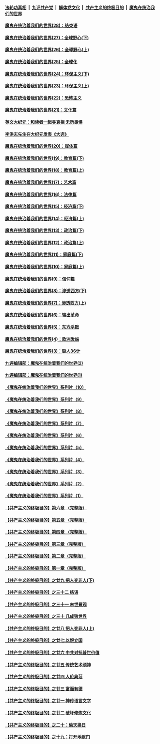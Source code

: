 ####  [法轮功真相](../../../../basic/blob/master/README.md?t=02280531) &nbsp;|&nbsp; [九评共产党](../../../../9ping.md/blob/master/README.md?t=02280531) &nbsp;|&nbsp; [解体党文化](../../../../jtdwh.md/blob/master/README.md?t=02280531)  &nbsp;|&nbsp; [共产主义的终极目的](../../../../gczydzjmd.md/blob/master/README.md?t=02280531) &nbsp;|&nbsp; [魔鬼在统治我们的世界](../../../../mgztzwmdsj.md/blob/master/README.md?t=02280531) 

#### [魔鬼在统治着我们的世界(28)：结束语](../pages/nsc422/n10936246.md?t=02280531) 

#### [魔鬼在统治着我们的世界(27)：全球野心(下)](../pages/nsc422/n10928319.md?t=02280531) 

#### [魔鬼在统治着我们的世界(26)：全球野心(上)](../pages/nsc422/n10900318.md?t=02280531) 

#### [魔鬼在统治着我们的世界(25)：全球化](../pages/nsc422/n10788205.md?t=02280531) 

#### [魔鬼在统治着我们的世界(24)：环保主义(下)](../pages/nsc422/n10695307.md?t=02280531) 

#### [魔鬼在统治着我们的世界(23)：环保主义(上)](../pages/nsc422/n10688613.md?t=02280531) 

#### [魔鬼在统治着我们的世界(22)：恐怖主义](../pages/nsc422/n10614727.md?t=02280531) 

#### [魔鬼在统治着我们的世界(21)：文化篇](../pages/nsc422/n10597706.md?t=02280531) 

#### [英文大纪元：和读者一起寻真相 无所畏惧](../pages/nsc422/n12542027.md?t=02280531) 

#### [李洪志先生在大纪元发表《大选》](../pages/nsc422/n12534746.md?t=02280531) 

#### [魔鬼在统治着我们的世界(20)：媒体篇](../pages/nsc422/n10586579.md?t=02280531) 

#### [魔鬼在统治着我们的世界(19)：教育篇(下)](../pages/nsc422/n10564808.md?t=02280531) 

#### [魔鬼在统治着我们的世界(18)：教育篇(上)](../pages/nsc422/n10526970.md?t=02280531) 

#### [魔鬼在统治着我们的世界(17)：艺术篇](../pages/nsc422/n10499093.md?t=02280531) 

#### [魔鬼在统治着我们的世界(16)：法律篇](../pages/nsc422/n10485969.md?t=02280531) 

#### [魔鬼在统治着我们的世界(15)：经济篇(下)](../pages/nsc422/n10469975.md?t=02280531) 

#### [魔鬼在统治着我们的世界(14)：经济篇(上)](../pages/nsc422/n10457370.md?t=02280531) 

#### [魔鬼在统治着我们的世界(13)：政治篇(下)](../pages/nsc422/n10448270.md?t=02280531) 

#### [魔鬼在统治着我们的世界(12)：政治篇(上)](../pages/nsc422/n10444576.md?t=02280531) 

#### [魔鬼在统治着我们的世界(11)：家庭篇(下)](../pages/nsc422/n10440961.md?t=02280531) 

#### [魔鬼在统治着我们的世界(10)：家庭篇(上)](../pages/nsc422/n10435448.md?t=02280531) 

#### [魔鬼在统治着我们的世界(9)：信仰篇](../pages/nsc422/n10432159.md?t=02280531) 

#### [魔鬼在统治着我们的世界(8)：渗透西方(下)](../pages/nsc422/n10429603.md?t=02280531) 

#### [魔鬼在统治着我们的世界(7)：渗透西方(上)](../pages/nsc422/n10426013.md?t=02280531) 

#### [魔鬼在统治着我们的世界(6)：输出革命](../pages/nsc422/n10421536.md?t=02280531) 

#### [魔鬼在统治着我们的世界(5)：东方杀戮](../pages/nsc422/n10417707.md?t=02280531) 

#### [魔鬼在统治着我们的世界(4)：欧洲发端](../pages/nsc422/n10414890.md?t=02280531) 

#### [魔鬼在统治着我们的世界(3)：毁人36计](../pages/nsc422/n10411583.md?t=02280531) 

#### [九评编辑部：魔鬼在统治着我们的世界(2)](../pages/nsc422/n10410036.md?t=02280531) 

#### [九评编辑部：魔鬼在统治着我们的世界(1)](../pages/nsc422/n10406825.md?t=02280531) 

#### [《魔鬼在统治着我们的世界》系列片（10）](../pages/nsc422/n12292670.md?t=02280531) 

#### [《魔鬼在统治着我们的世界》系列片（9）](../pages/nsc422/n12290859.md?t=02280531) 

#### [《魔鬼在统治着我们的世界》系列片（8）](../pages/nsc422/n12287445.md?t=02280531) 

#### [《魔鬼在统治着我们的世界》系列片（7）](../pages/nsc422/n12283425.md?t=02280531) 

#### [《魔鬼在统治着我们的世界》系列片（6）](../pages/nsc422/n12282314.md?t=02280531) 

#### [《魔鬼在统治着我们的世界》系列片（5）](../pages/nsc422/n12281419.md?t=02280531) 

#### [《魔鬼在统治着我们的世界》系列片（4）](../pages/nsc422/n12274024.md?t=02280531) 

#### [《魔鬼在统治着我们的世界》系列片（3）](../pages/nsc422/n12271322.md?t=02280531) 

#### [《魔鬼在统治着我们的世界》系列片（2）](../pages/nsc422/n12269049.md?t=02280531) 

#### [《魔鬼在统治着我们的世界》系列片（1）](../pages/nsc422/n12267575.md?t=02280531) 

#### [【共产主义的终极目的】第六章 （完整版）](../pages/nsc422/n11428913.md?t=02280531) 

#### [【共产主义的终极目的】第五章 （完整版）](../pages/nsc422/n11428912.md?t=02280531) 

#### [【共产主义的终极目的】第四章 （完整版）](../pages/nsc422/n11428907.md?t=02280531) 

#### [【共产主义的终极目的】第三章（完整版）](../pages/nsc422/n11428848.md?t=02280531) 

#### [【共产主义的终极目的】第二章（完整版）](../pages/nsc422/n11428831.md?t=02280531) 

#### [【共产主义的终极目的】第一章（完整版）](../pages/nsc422/n11417651.md?t=02280531) 

#### [【共产主义的终极目的】之廿九 把人变非人(下)](../pages/nsc422/n11344140.md?t=02280531) 

#### [【共产主义的终极目的】之三十二 结语](../pages/nsc422/n11360535.md?t=02280531) 

#### [【共产主义的终极目的】之三十一 末世景观](../pages/nsc422/n11351129.md?t=02280531) 

#### [【共产主义的终极目的】之三十 几成狼世界](../pages/nsc422/n11348280.md?t=02280531) 

#### [【共产主义的终极目的】之廿八 把人变非人(上)](../pages/nsc422/n11340492.md?t=02280531) 

#### [【共产主义的终极目的】之廿七 以恨立国](../pages/nsc422/n11336944.md?t=02280531) 

#### [【共产主义的终极目的】之廿六 中共对抗普世价值](../pages/nsc422/n11324785.md?t=02280531) 

#### [【共产主义的终极目的】之廿五 传统艺术颂神](../pages/nsc422/n11296396.md?t=02280531) 

#### [【共产主义的终极目的】之廿四 人伦典范](../pages/nsc422/n11296397.md?t=02280531) 

#### [【共产主义的终极目的】之廿三 富而有德](../pages/nsc422/n11283598.md?t=02280531) 

#### [【共产主义的终极目的】之廿一 神传语言文字](../pages/nsc422/n11263265.md?t=02280531) 

#### [【共产主义的终极目的】之廿二 破坏修炼文化](../pages/nsc422/n11245728.md?t=02280531) 

#### [【共产主义的终极目的】之二十：偷天换日](../pages/nsc422/n11238846.md?t=02280531) 

#### [【共产主义的终极目的】之十九：打开地狱门](../pages/nsc422/n11206376.md?t=02280531) 

